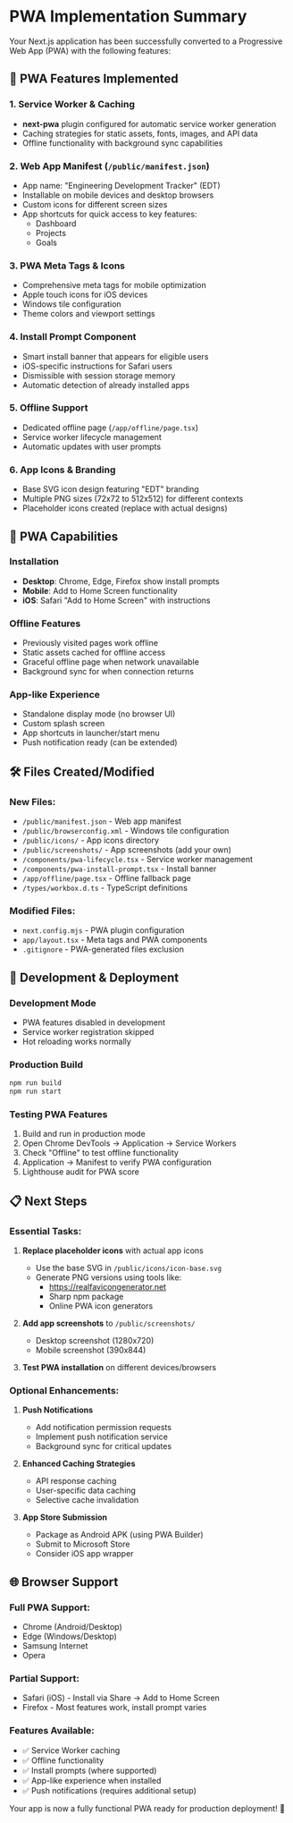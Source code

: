 # PWA Implementation Summary

Your Next.js application has been successfully converted to a Progressive Web App (PWA) with the following features:

## 🚀 PWA Features Implemented

### 1. Service Worker & Caching

- **next-pwa** plugin configured for automatic service worker generation
- Caching strategies for static assets, fonts, images, and API data
- Offline functionality with background sync capabilities

### 2. Web App Manifest (`/public/manifest.json`)

- App name: "Engineering Development Tracker" (EDT)
- Installable on mobile devices and desktop browsers
- Custom icons for different screen sizes
- App shortcuts for quick access to key features:
  - Dashboard
  - Projects
  - Goals

### 3. PWA Meta Tags & Icons

- Comprehensive meta tags for mobile optimization
- Apple touch icons for iOS devices
- Windows tile configuration
- Theme colors and viewport settings

### 4. Install Prompt Component

- Smart install banner that appears for eligible users
- iOS-specific instructions for Safari users
- Dismissible with session storage memory
- Automatic detection of already installed apps

### 5. Offline Support

- Dedicated offline page (`/app/offline/page.tsx`)
- Service worker lifecycle management
- Automatic updates with user prompts

### 6. App Icons & Branding

- Base SVG icon design featuring "EDT" branding
- Multiple PNG sizes (72x72 to 512x512) for different contexts
- Placeholder icons created (replace with actual designs)

## 📱 PWA Capabilities

### Installation

- **Desktop**: Chrome, Edge, Firefox show install prompts
- **Mobile**: Add to Home Screen functionality
- **iOS**: Safari "Add to Home Screen" with instructions

### Offline Features

- Previously visited pages work offline
- Static assets cached for offline access
- Graceful offline page when network unavailable
- Background sync for when connection returns

### App-like Experience

- Standalone display mode (no browser UI)
- Custom splash screen
- App shortcuts in launcher/start menu
- Push notification ready (can be extended)

## 🛠️ Files Created/Modified

### New Files:

- `/public/manifest.json` - Web app manifest
- `/public/browserconfig.xml` - Windows tile configuration
- `/public/icons/` - App icons directory
- `/public/screenshots/` - App screenshots (add your own)
- `/components/pwa-lifecycle.tsx` - Service worker management
- `/components/pwa-install-prompt.tsx` - Install banner
- `/app/offline/page.tsx` - Offline fallback page
- `/types/workbox.d.ts` - TypeScript definitions

### Modified Files:

- `next.config.mjs` - PWA plugin configuration
- `app/layout.tsx` - Meta tags and PWA components
- `.gitignore` - PWA-generated files exclusion

## 🔧 Development & Deployment

### Development Mode

- PWA features disabled in development
- Service worker registration skipped
- Hot reloading works normally

### Production Build

```bash
npm run build
npm run start
```

### Testing PWA Features

1. Build and run in production mode
2. Open Chrome DevTools → Application → Service Workers
3. Check "Offline" to test offline functionality
4. Application → Manifest to verify PWA configuration
5. Lighthouse audit for PWA score

## 📋 Next Steps

### Essential Tasks:

1. **Replace placeholder icons** with actual app icons

   - Use the base SVG in `/public/icons/icon-base.svg`
   - Generate PNG versions using tools like:
     - https://realfavicongenerator.net
     - Sharp npm package
     - Online PWA icon generators

2. **Add app screenshots** to `/public/screenshots/`

   - Desktop screenshot (1280x720)
   - Mobile screenshot (390x844)

3. **Test PWA installation** on different devices/browsers

### Optional Enhancements:

1. **Push Notifications**

   - Add notification permission requests
   - Implement push notification service
   - Background sync for critical updates

2. **Enhanced Caching Strategies**

   - API response caching
   - User-specific data caching
   - Selective cache invalidation

3. **App Store Submission**
   - Package as Android APK (using PWA Builder)
   - Submit to Microsoft Store
   - Consider iOS app wrapper

## 🌐 Browser Support

### Full PWA Support:

- Chrome (Android/Desktop)
- Edge (Windows/Desktop)
- Samsung Internet
- Opera

### Partial Support:

- Safari (iOS) - Install via Share → Add to Home Screen
- Firefox - Most features work, install prompt varies

### Features Available:

- ✅ Service Worker caching
- ✅ Offline functionality
- ✅ Install prompts (where supported)
- ✅ App-like experience when installed
- ✅ Push notifications (requires additional setup)

Your app is now a fully functional PWA ready for production deployment! 🎉
